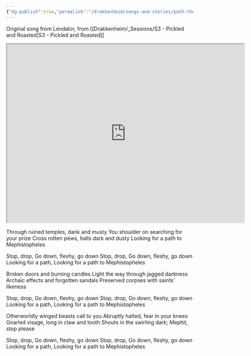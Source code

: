 ```yaml
---
{"dg-publish":true,"permalink":"/drakkenheim/songs-and-stories/path-the-mephistopheles/"}
---
```


Original song from Lendalor, from [[Drakkenheim/_Sessions/S3 - Pickled and Roasted\|S3 - Pickled and Roasted]]

<iframe src="https://drive.google.com/file/d/1xySbXbLCtWHvt-60c_8tZWqPDqKHXqYm/preview" width="640" height="480" allow="autoplay"></iframe>

Through ruined temples, dank and musty
You shoulder on searching for your prize
Cross rotten pews, halls dark and dusty
Looking for a path to Mephistopheles

Stop, drop,
Go down, fleshy, go down
Stop, drop,
Go down, fleshy, go down
Looking for a path,
Looking for a path to Mephistopheles

Broken doors and burning candles
Light the way through jagged darkness
Archaic effects and forgotten sandals
Preserved corpses with saints' likeness

Stop, drop,
Go down, fleshy, go down
Stop, drop,
Go down, fleshy, go down
Looking for a path,
Looking for a path to Mephistopheles

Otherworldly winged beasts call to you
Abruptly halted, fear in your knees
Gnarled visage, long in claw and tooth
Shouts in the swirling dark; Mephit, stop please

Stop, drop,
Go down, fleshy, go down
Stop, drop,
Go down, fleshy, go down
Looking for a path,
Looking for a path to Mephistopheles